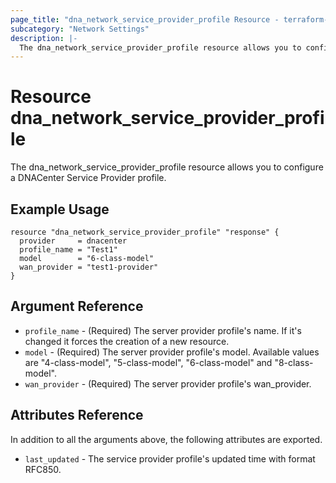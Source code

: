 ```yaml
---
page_title: "dna_network_service_provider_profile Resource - terraform-provider-dnacenter"
subcategory: "Network Settings"
description: |-
  The dna_network_service_provider_profile resource allows you to configure a DNACenter Service Provider profile.
---
```


# Resource dna_network_service_provider_profile

The dna_network_service_provider_profile resource allows you to configure a DNACenter Service Provider profile.

## Example Usage

```hcl
resource "dna_network_service_provider_profile" "response" {
  provider     = dnacenter
  profile_name = "Test1"
  model        = "6-class-model"
  wan_provider = "test1-provider"
}
```

## Argument Reference

- `profile_name` - (Required) The server provider profile's name. If it's changed it forces the creation of a new resource.
- `model` - (Required) The server provider profile's model. Available values are "4-class-model", "5-class-model", "6-class-model" and "8-class-model".
- `wan_provider` - (Required) The server provider profile's wan_provider.

## Attributes Reference

In addition to all the arguments above, the following attributes are exported.

- `last_updated` - The service provider profile's updated time with format RFC850.
